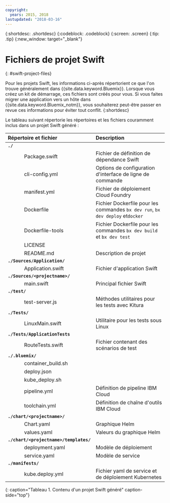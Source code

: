 ```yaml
---
copyright:
  years: 2015, 2018
lastupdated: "2018-03-16"
---
```


{:shortdesc: .shortdesc}
{:codeblock: .codeblock}
{:screen: .screen}
{:tip: .tip}
{:new_window: target="_blank"}

# Fichiers de projet Swift
{: #swift-project-files}

Pour les projets Swift, les informations ci-après répertorient ce que l'on trouve généralement dans {{site.data.keyword.Bluemix}}. Lorsque vous créez un kit de démarrage, ces fichiers sont créés pour vous. Si vous faites migrer une application vers un hôte dans {{site.data.keyword.Bluemix_notm}}, vous souhaiterez peut-être passer en revue ces informations pour éviter tout conflit.
{:shortdesc}

Le tableau suivant répertorie les répertoires et les fichiers couramment inclus dans un projet Swift généré :

| Répertoire et fichier                                     | Description                       |
|:------------------------------------------------|:------------------------------------------|
|<b>`./`</b>                                             |  |
|&nbsp;&nbsp;&nbsp;&nbsp;&nbsp;&nbsp;&nbsp;&nbsp;&nbsp;&nbsp;&nbsp;&nbsp;Package.swift| Fichier de définition de dépendance Swift |
|&nbsp;&nbsp;&nbsp;&nbsp;&nbsp;&nbsp;&nbsp;&nbsp;&nbsp;&nbsp;&nbsp;&nbsp;cli-config.yml | Options de configuration d'interface de ligne de commande |
|&nbsp;&nbsp;&nbsp;&nbsp;&nbsp;&nbsp;&nbsp;&nbsp;&nbsp;&nbsp;&nbsp;&nbsp;manifest.yml | Fichier de déploiement Cloud Foundry |
|&nbsp;&nbsp;&nbsp;&nbsp;&nbsp;&nbsp;&nbsp;&nbsp;&nbsp;&nbsp;&nbsp;&nbsp;Dockerfile | Fichier Dockerfile pour les commandes `bx dev run`, `bx dev deploy` et`docker` |
|&nbsp;&nbsp;&nbsp;&nbsp;&nbsp;&nbsp;&nbsp;&nbsp;&nbsp;&nbsp;&nbsp;&nbsp;Dockerfile-tools | Fichier Dockerfile pour les commandes `bx dev build` et `bx dev test` |
|&nbsp;&nbsp;&nbsp;&nbsp;&nbsp;&nbsp;&nbsp;&nbsp;&nbsp;&nbsp;&nbsp;&nbsp;LICENSE |  |
|&nbsp;&nbsp;&nbsp;&nbsp;&nbsp;&nbsp;&nbsp;&nbsp;&nbsp;&nbsp;&nbsp;&nbsp;README.md | Description de projet |
|<b>`./Sources/Application/`</b> |  |  |
|&nbsp;&nbsp;&nbsp;&nbsp;&nbsp;&nbsp;&nbsp;&nbsp;&nbsp;&nbsp;&nbsp;&nbsp;Application.swift | Fichier d'application Swift |
|<b>`./Sources/<projectname>/`</b> | |
|&nbsp;&nbsp;&nbsp;&nbsp;&nbsp;&nbsp;&nbsp;&nbsp;&nbsp;&nbsp;&nbsp;&nbsp;main.swift | Principal fichier Swift |
|<b>`./test/`</b> | |
|&nbsp;&nbsp;&nbsp;&nbsp;&nbsp;&nbsp;&nbsp;&nbsp;&nbsp;&nbsp;&nbsp;&nbsp;test-server.js | Méthodes utilitaires pour les tests avec Kitura |
|<b>`./Tests/`</b> | |
|&nbsp;&nbsp;&nbsp;&nbsp;&nbsp;&nbsp;&nbsp;&nbsp;&nbsp;&nbsp;&nbsp;&nbsp;LinuxMain.swift | Utilitaire pour les tests sous Linux |
|<b>`./Tests/ApplicationTests`</b> | |
|&nbsp;&nbsp;&nbsp;&nbsp;&nbsp;&nbsp;&nbsp;&nbsp;&nbsp;&nbsp;&nbsp;&nbsp;RouteTests.swift | Fichier contenant des scénarios de test |
|<b>`./.bluemix/`</b> | |
|&nbsp;&nbsp;&nbsp;&nbsp;&nbsp;&nbsp;&nbsp;&nbsp;&nbsp;&nbsp;&nbsp;&nbsp;container_build.sh | |
|&nbsp;&nbsp;&nbsp;&nbsp;&nbsp;&nbsp;&nbsp;&nbsp;&nbsp;&nbsp;&nbsp;&nbsp;deploy.json | |
|&nbsp;&nbsp;&nbsp;&nbsp;&nbsp;&nbsp;&nbsp;&nbsp;&nbsp;&nbsp;&nbsp;&nbsp;kube_deploy.sh | |
|&nbsp;&nbsp;&nbsp;&nbsp;&nbsp;&nbsp;&nbsp;&nbsp;&nbsp;&nbsp;&nbsp;&nbsp;pipeline.yml | Définition de pipeline IBM Cloud |
|&nbsp;&nbsp;&nbsp;&nbsp;&nbsp;&nbsp;&nbsp;&nbsp;&nbsp;&nbsp;&nbsp;&nbsp;toolchain.yml | Définition de chaîne d'outils IBM Cloud |
|<b>`./chart/<projectname>/`</b> | |
|&nbsp;&nbsp;&nbsp;&nbsp;&nbsp;&nbsp;&nbsp;&nbsp;&nbsp;&nbsp;&nbsp;&nbsp;Chart.yaml | Graphique Helm |
|&nbsp;&nbsp;&nbsp;&nbsp;&nbsp;&nbsp;&nbsp;&nbsp;&nbsp;&nbsp;&nbsp;&nbsp;values.yaml | Valeurs du graphique Helm |
|<b>`./chart/<projectname>/templates/`</b> | |
|&nbsp;&nbsp;&nbsp;&nbsp;&nbsp;&nbsp;&nbsp;&nbsp;&nbsp;&nbsp;&nbsp;&nbsp;deployment.yaml | Modèle de déploiement |
|&nbsp;&nbsp;&nbsp;&nbsp;&nbsp;&nbsp;&nbsp;&nbsp;&nbsp;&nbsp;&nbsp;&nbsp;service.yaml | Modèle de service |
|<b>`./manifests/`</b> | |
|&nbsp;&nbsp;&nbsp;&nbsp;&nbsp;&nbsp;&nbsp;&nbsp;&nbsp;&nbsp;&nbsp;&nbsp;kube.deploy.yml | Fichier yaml de service et de déploiement Kubernetes |
{: caption="Tableau 1. Contenu d'un projet Swift généré" caption-side="top"}

